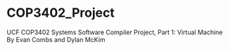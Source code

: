 # COP3402_Project
UCF COP3402 Systems Software Compiler Project, Part 1: Virtual Machine
By Evan Combs and Dylan McKim
